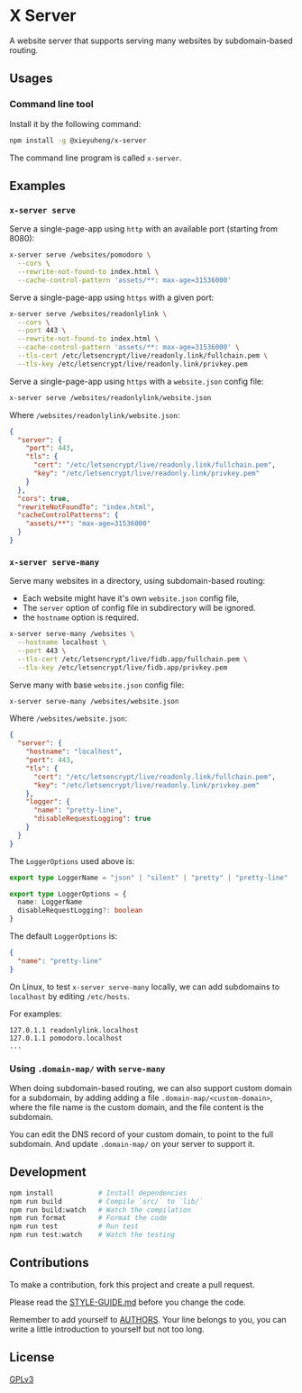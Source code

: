 # X Server

A website server that supports serving many websites by subdomain-based routing.

## Usages

### Command line tool

Install it by the following command:

```sh
npm install -g @xieyuheng/x-server
```

The command line program is called `x-server`.

## Examples

### `x-server serve`

Serve a single-page-app using `http` with an available port (starting from 8080):

```sh
x-server serve /websites/pomodoro \
  --cors \
  --rewrite-not-found-to index.html \
  --cache-control-pattern 'assets/**: max-age=31536000'
```

Serve a single-page-app using `https` with a given port:

```sh
x-server serve /websites/readonlylink \
  --cors \
  --port 443 \
  --rewrite-not-found-to index.html \
  --cache-control-pattern 'assets/**: max-age=31536000' \
  --tls-cert /etc/letsencrypt/live/readonly.link/fullchain.pem \
  --tls-key /etc/letsencrypt/live/readonly.link/privkey.pem
```

Serve a single-page-app using `https` with a `website.json` config file:

```sh
x-server serve /websites/readonlylink/website.json
```

Where `/websites/readonlylink/website.json`:

```json
{
  "server": {
    "port": 443,
    "tls": {
      "cert": "/etc/letsencrypt/live/readonly.link/fullchain.pem",
      "key": "/etc/letsencrypt/live/readonly.link/privkey.pem"
    }
  },
  "cors": true,
  "rewriteNotFoundTo": "index.html",
  "cacheControlPatterns": {
    "assets/**": "max-age=31536000"
  }
}
```

### `x-server serve-many`

Serve many websites in a directory, using subdomain-based routing:

- Each website might have it's own `website.json` config file,
- The `server` option of config file in subdirectory will be ignored.
- the `hostname` option is required.

```sh
x-server serve-many /websites \
  --hostname localhost \
  --port 443 \
  --tls-cert /etc/letsencrypt/live/fidb.app/fullchain.pem \
  --tls-key /etc/letsencrypt/live/fidb.app/privkey.pem
```

Serve many with base `website.json` config file:

```sh
x-server serve-many /websites/website.json
```

Where `/websites/website.json`:

```json
{
  "server": {
    "hostname": "localhost",
    "port": 443,
    "tls": {
      "cert": "/etc/letsencrypt/live/readonly.link/fullchain.pem",
      "key": "/etc/letsencrypt/live/readonly.link/privkey.pem"
    },
    "logger": {
      "name": "pretty-line",
      "disableRequestLogging": true
    }
  }
}
```

The `LoggerOptions` used above is:

```ts
export type LoggerName = "json" | "silent" | "pretty" | "pretty-line"

export type LoggerOptions = {
  name: LoggerName
  disableRequestLogging?: boolean
}
```

The default `LoggerOptions` is:

```json
{
  "name": "pretty-line"
}
```

On Linux, to test `x-server serve-many` locally,
we can add subdomains to `localhost` by editing `/etc/hosts`.

For examples:

```
127.0.1.1 readonlylink.localhost
127.0.1.1 pomodoro.localhost
...
```

### Using `.domain-map/` with `serve-many`

When doing subdomain-based routing,
we can also support custom domain for a subdomain,
by adding adding a file `.domain-map/<custom-domain>`,
where the file name is the custom domain,
and the file content is the subdomain.

You can edit the DNS record of your custom domain,
to point to the full subdomain.
And update `.domain-map/` on your server to support it.

## Development

```sh
npm install           # Install dependencies
npm run build         # Compile `src/` to `lib/`
npm run build:watch   # Watch the compilation
npm run format        # Format the code
npm run test          # Run test
npm run test:watch    # Watch the testing
```

## Contributions

To make a contribution, fork this project and create a pull request.

Please read the [STYLE-GUIDE.md](STYLE-GUIDE.md) before you change the code.

Remember to add yourself to [AUTHORS](AUTHORS).
Your line belongs to you, you can write a little
introduction to yourself but not too long.

## License

[GPLv3](LICENSE)
